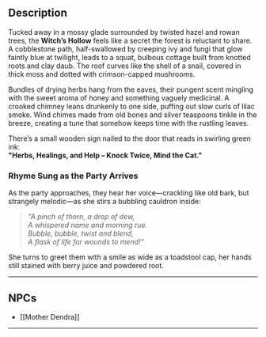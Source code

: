 ## Description
Tucked away in a mossy glade surrounded by twisted hazel and rowan trees, the **Witch’s Hollow** feels like a secret the forest is reluctant to share. A cobblestone path, half-swallowed by creeping ivy and fungi that glow faintly blue at twilight, leads to a squat, bulbous cottage built from knotted roots and clay daub. The roof curves like the shell of a snail, covered in thick moss and dotted with crimson-capped mushrooms.

Bundles of drying herbs hang from the eaves, their pungent scent mingling with the sweet aroma of honey and something vaguely medicinal. A crooked chimney leans drunkenly to one side, puffing out slow curls of lilac smoke. Wind chimes made from old bones and silver teaspoons tinkle in the breeze, creating a tune that somehow keeps time with the rustling leaves.

There’s a small wooden sign nailed to the door that reads in swirling green ink:  
**"Herbs, Healings, and Help – Knock Twice, Mind the Cat."**
### Rhyme Sung as the Party Arrives

As the party approaches, they hear her voice—crackling like old bark, but strangely melodic—as she stirs a bubbling cauldron inside:

> _"A pinch of thorn, a drop of dew,_  
> _A whispered name and morning rue._  
> _Bubble, bubble, twist and blend,_  
> _A flask of life for wounds to mend!"_

She turns to greet them with a smile as wide as a toadstool cap, her hands still stained with berry juice and powdered root.

---
## NPCs
- [[Mother Dendra]]
---



